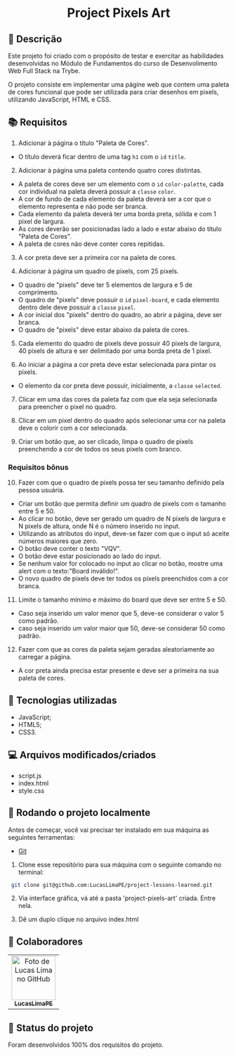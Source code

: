 <h1 align="center">Project Pixels Art</h1>

## :memo: Descrição
Este projeto foi criado com o propósito de testar e exercitar as habilidades desenvolvidas no Módulo de Fundamentos do curso de Desenvolimento Web Full Stack na Trybe.

O projeto consiste em implementar uma págine web que contem uma paleta de cores funcional que pode ser utilizada para criar desenhos em pixels, utilizando JavaScript, HTML e CSS.

## :books: Requisitos 
1. Adicionar à página o título "Paleta de Cores".
  - O título deverá ficar dentro de uma tag `h1` com o `id` `title`.

2. Adicionar à página uma paleta contendo quatro cores distintas.
  - A paleta de cores deve ser um elemento com o `id` `color-palette`, cada cor individual na paleta deverá possuir a `classe` `color`.
  - A cor de fundo de cada elemento da paleta deverá ser a cor que o elemento representa e não pode ser branca.
  - Cada elemento da paleta deverá ter uma borda preta, sólida e com 1 pixel de largura.
  - As cores deverão ser posicionadas lado a lado e estar abaixo do título "Paleta de Cores".
  - A paleta de cores não deve conter cores repitidas.

3. A cor preta deve ser a primeira cor na paleta de cores.

4. Adicionar à página um quadro de pixels, com 25 pixels.
  - O quadro de "pixels" deve ter 5 elementos de largura e 5 de comprimento.
  - O quadro de "pixels" deve possuir o `id` `pixel-board`, e cada elemento dentro dele deve possuir a `classe` `pixel`.
  - A cor inicial dos "pixels" dentro do quadro, ao abrir a página, deve ser branca.
  - O quadro de "pixels" deve estar abaixo da paleta de cores.

5. Cada elemento do quadro de pixels deve possuir 40 pixels de largura, 40 pixels de altura e ser delimitado por uma borda preta de 1 pixel.

6. Ao iniciar a página a cor preta deve estar selecionada para pintar os pixels.
  - O elemento da cor preta deve possuir, inicialmente, a `classe` `selected`.

7. Clicar em uma das cores da paleta faz com que ela seja selecionada para preencher o pixel no quadro.

8. Clicar em um pixel dentro do quadro após selecionar uma cor na paleta deve o colorir com a cor selecionada.

9. Criar um botão que, ao ser clicado, limpa o quadro de pixels preenchendo a cor de todos os seus pixels com branco.

### Requisitos bônus

10. Fazer com que o quadro de pixels possa ter seu tamanho definido pela pessoa usuária.
  - Criar um botão que permita definir um quadro de pixels com o tamanho entre 5 e 50.
  - Ao clicar no botão, deve ser gerado um quadro de N pixels de largura e N pixels de altura, onde N é o número inserido no input.
  - Utilizando as atributos do input, deve-se fazer com que o input só aceite números maiores que zero.
  - O botão deve conter o texto "VQV".
  - O botão deve estar posicionado ao lado do input.
  - Se nenhum valor for colocado no input ao clicar no botão, mostre uma alert com o texto:"Board inválido!".
  - O novo quadro de pixels deve ter todos os pixels preenchidos com a cor branca.

11. Limite o tamanho mínimo e máximo do board que deve ser entre 5 e 50.
  - Caso seja inserido um valor menor que 5, deve-se considerar o valor 5 como padrão.
  - caso seja inserido um valor maior que 50, deve-se considerar 50 como padrão.

12. Fazer com que as cores da paleta sejam geradas aleatoriamente ao carregar a página.
  - A cor preta ainda precisa estar presente e deve ser a primeira na sua paleta de cores.

## :wrench: Tecnologias utilizadas
* JavaScript;
* HTML5;
* CSS3.

## :computer: Arquivos modificados/criados
* script.js
* index.html
* style.css

## :rocket: Rodando o projeto localmente
Antes de começar, você vai precisar ter instalado em sua máquina as seguintes ferramentas:

- [Git](https://git-scm.com)

1. Clone esse repositório para sua máquina com o seguinte comando no terminal:

```bash
 git clone git@github.com:LucasLimaPE/project-lessons-learned.git
```

2. Via interface gráfica, vá até a pasta 'project-pixels-art' criada. Entre nela.

3. Dê um duplo clique no arquivo index.html

## :handshake: Colaboradores
<table>
  <tr>
    <td align="center">
      <a href="https://www.linkedin.com/in/dev-lucas-lima-pe/">
        <img src="https://avatars.githubusercontent.com/u/94488633?s=400&u=c0fc6e9a64565b85fc249c1b7a302c7b674ff785&v=4" width="100px;" alt="Foto de Lucas Lima no GitHub"/><br>
        <sub>
          <b>LucasLimaPE</b>
        </sub>
      </a>
    </td>
  </tr>
</table>

## :dart: Status do projeto

Foram desenvolvidos 100% dos requisitos do projeto.